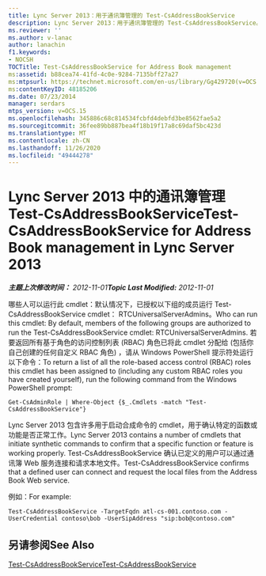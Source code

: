 ```yaml
---
title: Lync Server 2013：用于通讯簿管理的 Test-CsAddressBookService
description: Lync Server 2013：用于通讯簿管理的 Test-CsAddressBookService。
ms.reviewer: ''
ms.author: v-lanac
author: lanachin
f1.keywords:
- NOCSH
TOCTitle: Test-CsAddressBookService for Address Book management
ms:assetid: b88cea74-41fd-4c0e-9284-7135bff27a27
ms:mtpsurl: https://technet.microsoft.com/en-us/library/Gg429720(v=OCS.15)
ms:contentKeyID: 48185206
ms.date: 07/23/2014
manager: serdars
mtps_version: v=OCS.15
ms.openlocfilehash: 345886c68c814534fcbfd4debfd3be8562fae5a2
ms.sourcegitcommit: 36fee89bb887bea4f18b19f17a8c69daf5bc423d
ms.translationtype: MT
ms.contentlocale: zh-CN
ms.lasthandoff: 11/26/2020
ms.locfileid: "49444278"
---
```

# <a name="test-csaddressbookservice-for-address-book-management-in-lync-server-2013"></a><span data-ttu-id="9f192-103">Lync Server 2013 中的通讯簿管理 Test-CsAddressBookService</span><span class="sxs-lookup"><span data-stu-id="9f192-103">Test-CsAddressBookService for Address Book management in Lync Server 2013</span></span>

<div data-xmlns="http://www.w3.org/1999/xhtml">

<div class="topic" data-xmlns="http://www.w3.org/1999/xhtml" data-msxsl="urn:schemas-microsoft-com:xslt" data-cs="https://msdn.microsoft.com/">

<div data-asp="https://msdn2.microsoft.com/asp">



</div>

<div id="mainSection">

<div id="mainBody"><span data-ttu-id="9f192-104">

<span> </span></span><span class="sxs-lookup"><span data-stu-id="9f192-104">

<span> </span></span></span>

<span data-ttu-id="9f192-105">_**主题上次修改时间：** 2012-11-01_</span><span class="sxs-lookup"><span data-stu-id="9f192-105">_**Topic Last Modified:** 2012-11-01_</span></span>

<span data-ttu-id="9f192-106">哪些人可以运行此 cmdlet：默认情况下，已授权以下组的成员运行 Test-CsAddressBookService cmdlet： RTCUniversalServerAdmins。</span><span class="sxs-lookup"><span data-stu-id="9f192-106">Who can run this cmdlet: By default, members of the following groups are authorized to run the Test-CsAddressBookService cmdlet: RTCUniversalServerAdmins.</span></span> <span data-ttu-id="9f192-107">若要返回所有基于角色的访问控制列表 (RBAC) 角色已将此 cmdlet 分配给 (包括你自己创建的任何自定义 RBAC 角色) ，请从 Windows PowerShell 提示符处运行以下命令：</span><span class="sxs-lookup"><span data-stu-id="9f192-107">To return a list of all the role-based access control (RBAC) roles this cmdlet has been assigned to (including any custom RBAC roles you have created yourself), run the following command from the Windows PowerShell prompt:</span></span>

    Get-CsAdminRole | Where-Object {$_.Cmdlets -match "Test-CsAddressBookService"}

<span data-ttu-id="9f192-108">Lync Server 2013 包含许多用于启动合成命令的 cmdlet，用于确认特定的函数或功能是否正常工作。</span><span class="sxs-lookup"><span data-stu-id="9f192-108">Lync Server 2013 contains a number of cmdlets that initiate synthetic commands to confirm that a specific function or feature is working properly.</span></span> <span data-ttu-id="9f192-109">Test-CsAddressBookService 确认已定义的用户可以通过通讯簿 Web 服务连接和请求本地文件。</span><span class="sxs-lookup"><span data-stu-id="9f192-109">Test-CsAddressBookService confirms that a defined user can connect and request the local files from the Address Book Web service.</span></span>

<span data-ttu-id="9f192-110">例如：</span><span class="sxs-lookup"><span data-stu-id="9f192-110">For example:</span></span>

    Test-CsAddressBookService -TargetFqdn atl-cs-001.contoso.com -UserCredential contoso\bob -UserSipAddress "sip:bob@contoso.com"

<div>

## <a name="see-also"></a><span data-ttu-id="9f192-111">另请参阅</span><span class="sxs-lookup"><span data-stu-id="9f192-111">See Also</span></span>


[<span data-ttu-id="9f192-112">Test-CsAddressBookService</span><span class="sxs-lookup"><span data-stu-id="9f192-112">Test-CsAddressBookService</span></span>](https://docs.microsoft.com/powershell/module/skype/Test-CsAddressBookService)  
  

<span data-ttu-id="9f192-113"></div>

</div>

<span> </span>

</div>

</div>

</span><span class="sxs-lookup"><span data-stu-id="9f192-113"></div>

</div>

<span> </span>

</div>

</div>

</span></span></div>

